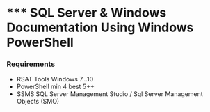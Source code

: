 # *** SQL Server & Windows Documentation Using Windows PowerShell

### Requirements

- RSAT Tools Windows 7...10
- PowerShell min 4 best 5++
- SSMS SQL Server Management Studio / Sql Server Management Objects (SMO)
